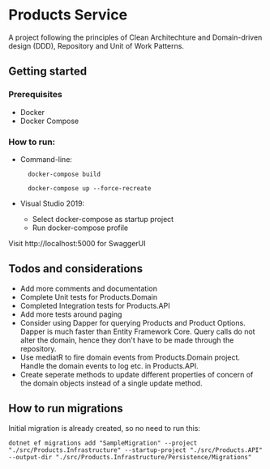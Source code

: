 # Products Service

A project following the principles of Clean Architechture and Domain-driven design (DDD), Repository and Unit of Work Patterns.

## Getting started

### Prerequisites

- Docker
- Docker Compose

### How to run:

- Command-line:
		
        docker-compose build  

        docker-compose up --force-recreate
        
- Visual Studio 2019:
    - Select docker-compose as startup project
    - Run docker-compose profile

Visit http://localhost:5000 for SwaggerUI


## Todos and considerations
* Add more comments and documentation
* Complete Unit tests for Products.Domain
* Completed Integration tests for Products.API
* Add more tests around paging
* Consider using Dapper for querying Products and Product Options. Dapper is much faster than Entity Framework Core. Query calls do not alter the domain, hence they don't have to be made through the repository.
* Use mediatR to fire domain events from Products.Domain project. Handle the domain events to log etc. in Products.API.
* Create seperate methods to update different properties of concern of the domain objects instead of a single update method.


## How to run migrations 
Initial migration is already created, so no need to run this:

    dotnet ef migrations add "SampleMigration" --project "./src/Products.Infrastructure" --startup-project "./src/Products.API" --output-dir "./src/Products.Infrastructure/Persistence/Migrations"
